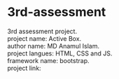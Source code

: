 # 3rd-assessment  
3rd assessment project.  
project name: Active Box.  
author name: MD Anamul Islam.  
project langues: HTML, CSS and JS.  
framework name: bootstrap.  
project link:
